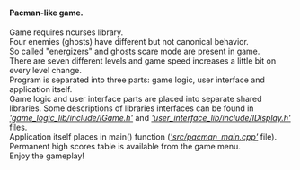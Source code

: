 #### Pacman-like game.
Game requires ncurses library.  
Four enemies (ghosts) have different but not canonical behavior.  
So called "energizers" and ghosts scare mode are present in game.  
There are seven different levels and game speed increases a little bit on every level change.  
Program is separated into three parts: game logic, user interface and application itself.  
Game logic and user interface parts are placed into separate shared libraries.
Some descriptions of libraries interfaces can be found in [*'game_logic_lib/include/IGame.h'*](game_logic_lib/include/IGame.h) and
[*'user_interface_lib/include/IDisplay.h'*](user_interface_lib/include/IDisplay.h) files.  
Application itself places in main() function ([*'src/pacman_main.cpp'*](src/pacman_main.cpp) file).  
Permanent high scores table is available from the game menu.  
Enjoy the gameplay!
